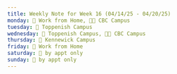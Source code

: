 ```yaml
---
title: Weekly Note for Week 16 (04/14/25 - 04/20/25)
monday: 🏡 Work from Home, 🌃🏫 CBC Campus
tuesday: 🏫 Toppenish Campus
wednesday: 🏫 Toppenish Campus, 🌃🏫 CBC Campus
thursday: 🏫 Kennewick Campus
friday: 🏡 Work from Home
saturday: 🫥 by appt only
sunday: 🫥 by appt only
---
```

